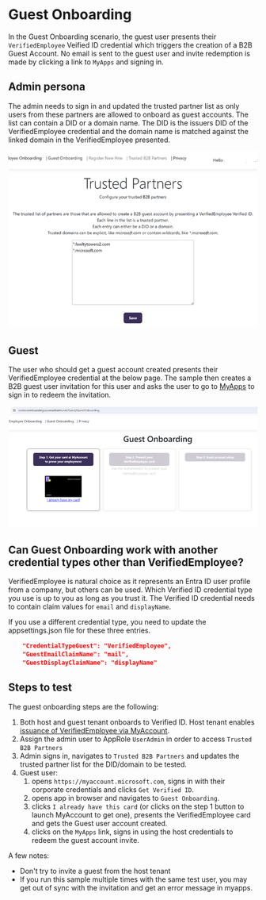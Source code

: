 # Guest Onboarding

In the Guest Onboarding scenario, the guest user presents their `VerifiedEmployee` Veified ID credential which triggers the creation of a B2B Guest Account. 
No email is sent to the guest user and invite redemption is made by clicking a link to `MyApps` and signing in.

## Admin persona

The admin needs to sign in and updated the trusted partner list as only users from these partners are allowed to onboard as guest accounts. 
The list can contain a DID or a domain name. The DID is the issuers DID of the VerifiedEmployee credential and the domain name is matched against the linked domain in the VerifiedEmployee presented.

![Truster Partner List screen](ReadmeFiles/TrustedPartnerList.png)

## Guest 

The user who should get a guest account created presents their VerifiedEmployee credential at the below page. The sample then creates a B2B guest user invitation for this user 
and asks the user to go to [MyApps](https://myapps.microsoft.com/?tenantId=...yourtenant...) to sign in to redeem the invitation.

![Guest onboarding screen](ReadmeFiles/GuestOnboarding.png)


## Can Guest Onboarding work with another credential types other than VerifiedEmployee?

VerifiedEmployee is natural choice as it represents an Entra ID user profile from a company, but others can be used. Which Verified ID credential type you use is up to you as long as you trust it. The Verified ID credential needs to contain claim values for `email` and `displayName`.

If you use a different credential type, you need to update the appsettings.json file for these three entries.

```JSON
    "CredentialTypeGuest": "VerifiedEmployee",
    "GuestEmailClaimName": "mail",
    "GuestDisplayClaimName": "displayName"
```

## Steps to test

The guest onboarding steps are the following:

1. Both host and guest tenant onboards to Verified ID. Host tenant enables [issuance of VerifiedEmployee via MyAccount](https://learn.microsoft.com/en-us/entra/verified-id/verifiable-credentials-configure-tenant-quick#myaccount-available-now-to-simplify-issuance-of-workplace-credentials).
1. Assign the admin user to AppRole `UserAdmin` in order to access `Trusted B2B Partners`
1. Admin signs in, navigates to `Trusted B2B Partners` and updates the trusted partner list for the DID/domain to be tested.
1. Guest user:
    1. opens `https://myaccount.microsoft.com`, signs in with their corporate credentials and clicks `Get Verified ID`.
    1. opens app in browser and navigates to `Guest Onboarding`.
    1. clicks `I already have this card` (or clicks on the step 1 button to launch MyAccount to get one), presents the VerifiedEmployee card and gets the Guest user account created.
    1. clicks on the `MyApps` link, signs in using the host credentials to redeem the guest account invite. 

A few notes:
- Don't try to invite a guest from the host tenant
- If you run this sample multiple times with the same test user, you may get out of sync with the invitation and get an error message in myapps.

